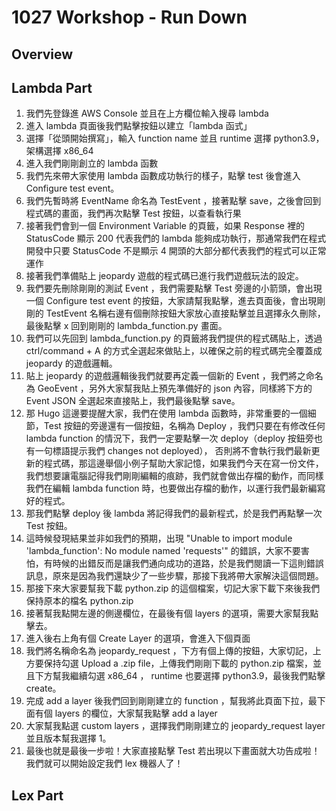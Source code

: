 # 1027 Workshop - Run Down

## Overview

## Lambda Part
1. 我們先登錄進 AWS Console 並且在上方欄位輸入搜尋 lambda
2. 進入 lambda 頁面後我們點擊按鈕以建立「lambda 函式」
3. 選擇「從頭開始撰寫」，輸入 function name 並且 runtime 選擇 python3.9，架構選擇 x86_64
4. 進入我們剛剛創立的 lambda 函數
5. 我們先來帶大家使用 lambda 函數成功執行的樣子，點擊 test 後會進入 Configure test event。
6. 我們先暫時將 EventName 命名為 TestEvent ，接著點擊 save，之後會回到程式碼的畫面，我們再次點擊 Test 按鈕，以查看執行果
7. 接著我們會到一個 Environment Variable 的頁籤，如果 Response 裡的 StatusCode 顯示 200 代表我們的 lambda 能夠成功執行，那通常我們在程式開發中只要 StatusCode 不是顯示 4 開頭的大部分都代表我們的程式可以正常運作
8. 接著我們準備貼上 jeopardy 遊戲的程式碼已進行我們遊戲玩法的設定。
9.  我們要先刪除剛剛的測試 Event ，我們需要點擊 Test 旁邊的小箭頭，會出現一個 Configure test event 的按鈕，大家請幫我點擊，進去頁面後，會出現剛剛的 TestEvent 名稱右邊有個刪除按鈕大家放心直接點擊並且選擇永久刪除，最後點擊 x 回到剛剛的 lambda_function.py 畫面。
10. 我們可以先回到 lambda_function.py 的頁籤將我們提供的程式碼貼上，透過 ctrl/command + A 的方式全選起來做貼上，以確保之前的程式碼完全覆蓋成 jeopardy 的遊戲邏輯。
11. 貼上 jeopardy 的遊戲邏輯後我們就要再定義一個新的 Event ，我們將之命名為 GeoEvent ，另外大家幫我貼上預先準備好的 json 內容，同樣將下方的 Event JSON 全選起來直接貼上，我們最後點擊 save。
12. 那 Hugo 這邊要提醒大家，我們在使用 lambda 函數時，非常重要的一個細節，Test 按鈕的旁邊還有一個按鈕，名稱為 Deploy ，我們只要在有修改任何 lambda function 的情況下，我們一定要點擊一次 deploy（deploy 按鈕旁也有一句標語提示我們 changes not deployed）， 否則將不會執行我們最新更新的程式碼，那這邊舉個小例子幫助大家記憶，如果我們今天在寫一份文件，我們想要讓電腦記得我們剛剛編輯的痕跡，我們就會做出存檔的動作，而同樣我們在編輯 lambda function 時，也要做出存檔的動作，以運行我們最新編寫好的程式。
13. 那我們點擊 deploy 後 lambda 將記得我們的最新程式，於是我們再點擊一次 Test 按鈕。
14. 這時候發現結果並非如我們的預期，出現 "Unable to import module 'lambda_function': No module named 'requests'" 的錯誤，大家不要害怕，有時候的出錯反而是讓我們通向成功的道路，於是我們閱讀一下這則錯誤訊息，原來是因為我們還缺少了一些步驟，那接下我將帶大家解決這個問題。
15. 那接下來大家要幫我下載 python.zip 的這個檔案，切記大家下載下來後我們保持原本的檔名 python.zip
16. 接著幫我點開左邊的側邊欄位，在最後有個 layers 的選項，需要大家幫我點擊去。
17. 進入後右上角有個 Create Layer 的選項，會進入下個頁面
18. 我們將名稱命名為 jeopardy_request ，下方有個上傳的按鈕，大家切記，上方要保持勾選 Upload a .zip file，上傳我們剛剛下載的 python.zip 檔案，並且下方幫我繼續勾選 x86_64 ， runtime 也要選擇 python3.9，最後我們點擊 create。
19. 完成 add a layer 後我們回到剛剛建立的 function ，幫我將此頁面下拉，最下面有個 layers 的欄位，大家幫我點擊 add a layer 
20. 大家幫我點選 custom layers ，選擇我們剛剛建立的 jeopardy_request layer 並且版本幫我選擇 1。
21. 最後也就是最後一步啦！大家直接點擊 Test 若出現以下畫面就大功告成啦！我們就可以開始設定我們 lex 機器人了！

## Lex Part

